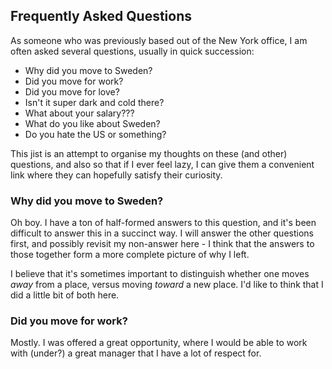 ## Frequently Asked Questions

As someone who was previously based out of the New York office, I am often asked several questions, usually in quick succession:

- Why did you move to Sweden?
- Did you move for work?
- Did you move for love?
- Isn't it super dark and cold there?
- What about your salary???
- What do you like about Sweden?
- Do you hate the US or something?

This jist is an attempt to organise my thoughts on these (and other) questions, and also so that if I ever feel lazy, I can give them a convenient link where they can hopefully satisfy their curiosity.

<!--
- Did you move for love?
- Isn't it super dark and cold there?
- What about your salary???
- What do you like about Sweden?
- Do you hate the US or something?
-->

### Why did you move to Sweden?

Oh boy. I have a ton of half-formed answers to this question, and it's been difficult to answer this in a succinct way. 
I will answer the other questions first, and possibly revisit my non-answer here - I think that the answers to those together form a more complete picture of why I left.

I believe that it's sometimes important to distinguish whether one moves _away_ from a place, versus moving _toward_ a new place. I'd like to think that I did a little bit of both here.

### Did you move for work?

Mostly. I was offered a great opportunity, where I would be able to work with (under?) a great manager that I have a lot of respect for. 

<!--
This offer happened to come at a time when I was pondering Big Questions™ about life, work, and happiness
-->
